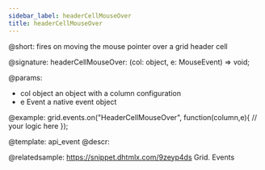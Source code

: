 ```yaml
---
sidebar_label: headerCellMouseOver
title: headerCellMouseOver
---          
```


@short: fires on moving the mouse pointer over a grid header cell

@signature: headerCellMouseOver: (col: object, e: MouseEvent) => void;

@params:
- col		object		an object with a column configuration
- e				Event		a native event object

@example:
grid.events.on("HeaderCellMouseOver", function(column,e){
    // your logic here
});


@template: api_event
@descr:

@relatedsample:
https://snippet.dhtmlx.com/9zeyp4ds	Grid. Events

